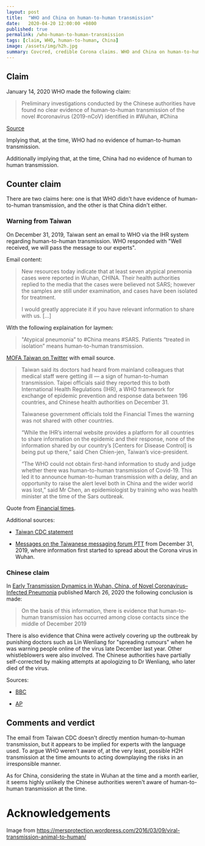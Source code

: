 ```yaml
---
layout: post
title:  "WHO and China on human-to-human transmission"
date:   2020-04-20 12:00:00 +0800
published: true
permalink: /who-human-to-human-transmission
tags: [claim, WHO, human-to-human, China]
image: /assets/img/h2h.jpg
summary: Covcred, credible Corona claims. WHO and China on human-to-human transmission.
---
```


## Claim

January 14, 2020 WHO made the following claim:

> Preliminary investigations conducted by the Chinese authorities have found no clear evidence of human-to-human transmission of the novel #coronavirus (2019-nCoV) identified in #Wuhan, #China

[Source](https://twitter.com/WHO/status/1217043229427761152)

Implying that, at the time, WHO had no evidence of human-to-human transmission.

Additionally implying that, at the time, China had no evidence of human to human transmission.

## Counter claim

There are two claims here: one is that WHO didn't have evidence of human-to-human transmission, and the other is that China didn't either.

### Warning from Taiwan

On December 31, 2019, Taiwan sent an email to WHO via the IHR system regarding human-to-human transmission. WHO responded with "Well received, we will pass the message to our experts".

Email content:

> New resources today indicate that at least seven atypical pnemonia cases were reported in Wuhan, CHINA. Their health authorities replied to the media that the cases were believed not SARS; however the samples are still under examination, and cases have been isolated for treatment.
>
> I would greatly appreciate it if you have relevant information to share with us. [...]

With the following explaination for laymen:

> "Atypical pneumonia” to #China means #SARS. Patients “treated in isolation” means human-to-human transmission.

[MOFA Taiwan on Twitter](https://twitter.com/MOFA_Taiwan/status/1248871736914767872) with email source.

> Taiwan said its doctors had heard from mainland colleagues that medical staff were getting ill — a sign of human-to-human transmission. Taipei officials said they reported this to both International Health Regulations (IHR), a WHO framework for exchange of epidemic prevention and response data between 196 countries, and Chinese health authorities on December 31.
>
> Taiwanese government officials told the Financial Times the warning was not shared with other countries.
>
> “While the IHR’s internal website provides a platform for all countries to share information on the epidemic and their response, none of the information shared by our country’s [Centers for Disease Control] is being put up there,” said Chen Chien-jen, Taiwan’s vice-president.
>
> “The WHO could not obtain first-hand information to study and judge whether there was human-to-human transmission of Covid-19. This led it to announce human-to-human transmission with a delay, and an opportunity to raise the alert level both in China and the wider world was lost,” said Mr Chen, an epidemiologist by training who was health minister at the time of the Sars outbreak.

Quote from [Financial times](https://www.ft.com/content/2a70a02a-644a-11ea-a6cd-df28cc3c6a68).

Additional sources:

- [Taiwan CDC statement](https://www.cdc.gov.tw/En/Bulletin/Detail/PAD-lbwDHeN_bLa-viBOuw?typeid=158)

- [Messages on the Taiwanese messaging forum PTT](https://www.ptt.cc/bbs/Gossiping/M.1577730263.A.177.html) from December 31, 2019, where information first started to spread about the Corona virus in Wuhan.

### Chinese claim

In [Early Transmission Dynamics in Wuhan, China, of Novel Coronavirus–Infected Pneumonia](https://www.nejm.org/doi/full/10.1056/NEJMoa2001316) published March 26, 2020 the following conclusion is made:

> On the basis of this information, there is evidence that human-to-human transmission has occurred among close contacts since the middle of December 2019

There is also evidence that China were actively covering up the outbreak by punishing doctors such as Lin Wenliang for "spreading rumours" when he was warning people online of the virus late December last year. Other whistleblowers were also involved. The Chinese authorities have partially self-corrected by making attempts at apologizing to Dr Wenliang, who later died of the virus.

Sources:

- [BBC](https://www.bbc.com/news/world-asia-china-51409801)

- [AP](https://apnews.com/6f2e666485e9abae4bb112251eca77be)

## Comments and verdict

The email from Taiwan CDC doesn't directly mention human-to-human transmission, but it appears to be implied for experts with the language used. To argue WHO weren't aware of, at the very least, possible H2H transmission at the time amounts to acting downplaying the risks in an irresponsible manner.

As for China, considering the state in Wuhan at the time and a month earlier, it seems highly unlikely the Chinese authorities weren't aware of human-to-human transmission at the time.

# Acknowledgements

Image from https://mersprotection.wordpress.com/2016/03/09/viral-transmission-animal-to-human/
